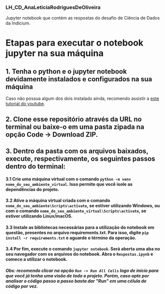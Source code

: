 ### LH_CD_AnaLeticiaRodriguesDeOliveira
Jupyter notebook que contém as respostas do desafio de Ciência de Dados da Indicium.

# Etapas para executar o notebook jupyter na sua máquina
## 1. Tenha o python e o jupyter notebook devidamente instalados e configurados na sua máquina
Caso não possua algum dos dois instalado ainda, recomendo assistir a [este tutorial do youtube](https://www.youtube.com/watch?v=QfmSEzRXN1o&t=382s).

## 2. Clone esse repositório através da URL no terminal ou baixe-o em uma pasta zipada na opção Code -> Download ZIP.

## 3. Dentro da pasta com os arquivos baixados, execute, respectivamente, os seguintes passos dentro do terminal:
#### 3.1 Crie uma máquina virtual com o comando `python -m venv nome_do_seu_ambiente_virtual`. Isso permite que você isole as dependências do projeto.

#### 3.2 Ative a máquina virtual criada com o comando `nome_do_seu_ambiente\Scripts\activate`, se estiver utilizando Windows, ou com o comando `nome_do_seu_ambiente_virtual\Scripts\activate`, se estiver utilizando Linux/macOS.

#### 3.3 Instale as bibliotecas necessárias para a utilização do notebook em questão, presentes no arquivo requirements.txt. Para isso, digite `pip install -r requirements.txt` e aguarde o término da operação.

#### 3.4 Por fim, execute o comando `jupyter notebook`. Será aberta uma aba no seu navegador com os arquivos do notebook. Abra o `Respostas.ipynb` e comece a utilizar o notebook. 
##### Obs: recomendo clicar na opção `Run -> Run All Cells` logo de inicío para que você já tenha uma visão de todo o projeto. Porém, caso opte por analisar o código passo a passo basta dar "Run" em uma célula de código por vez.
